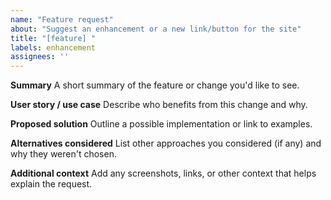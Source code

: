 ```yaml
---
name: "Feature request"
about: "Suggest an enhancement or a new link/button for the site"
title: "[feature] "
labels: enhancement
assignees: ''
---
```


**Summary**
A short summary of the feature or change you'd like to see.

**User story / use case**
Describe who benefits from this change and why.

**Proposed solution**
Outline a possible implementation or link to examples.

**Alternatives considered**
List other approaches you considered (if any) and why they weren't chosen.

**Additional context**
Add any screenshots, links, or other context that helps explain the request.
